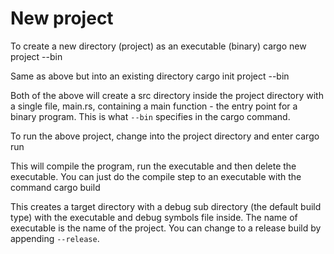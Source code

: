 # New project
To create a new directory (project) as an executable (binary)
    cargo new project --bin

Same as above but into an existing directory
    cargo init project --bin

Both of the above will create a src directory inside the project directory with a single file, main.rs,
containing a main function - the entry point for a binary program.
This is what `--bin` specifies in the cargo command.

To run the above project, change into the project directory and enter
    cargo run

This will compile the program, run the executable and then delete the executable.
You can just do the compile step to an executable with the command
    cargo build

This creates a target directory with a debug sub directory (the default build type)
with the executable and debug symbols file inside.
The name of executable is the name of the project.
You can change to a release build by appending `--release`.
